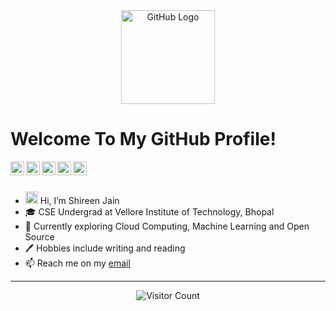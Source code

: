 <div align="center">
<img src="https://github.com/raghavk16/raghavk16/blob/master/octo.gif" alt="GitHub Logo" width="150" height="150" />
</div>

# Welcome To My GitHub Profile!

<a href="https://www.instagram.com/shireenesque/">
  <img align="left" alt="Shireen's Instagram" width="22px" src="https://raw.githubusercontent.com/hussainweb/hussainweb/main/icons/instagram.png" />
</a>
<a href="https://discord.com/users/867758927935963167">
  <img align="left" alt="Shireen's Discord" width="22px" src="https://raw.githubusercontent.com/peterthehan/peterthehan/master/assets/discord.svg" />
</a>
<a href="https://www.linkedin.com/in/shireen-jain-64a618218/">
  <img align="left" alt="Shireen's LinkedIN" width="22px" src="https://raw.githubusercontent.com/peterthehan/peterthehan/master/assets/linkedin.svg" />
</a>
<a href="https://medium.com/@jainshireen">
  <img align="left" alt="Shireen's Medium" width="22px" src="https://edent.github.io/SuperTinyIcons/images/svg/medium.svg" />
</a>
<a href="https://open.spotify.com/user/e597p0xzlgxmgnpmlmyykt24j">
  <img align="left" alt="Shireen's Spotify" width="22px" src="https://edent.github.io/SuperTinyIcons/images/svg/spotify.svg" />
</a>
<br>
<br>

- <img src="https://media.giphy.com/media/hvRJCLFzcasrR4ia7z/giphy.gif" width="20px"> Hi, I’m Shireen Jain
- 🎓 CSE Undergrad at Vellore Institute of Technology, Bhopal 
- 🌱 Currently exploring Cloud Computing, Machine Learning and Open Source
- 🖊  Hobbies include writing and reading
- 📫 Reach me on my [email](mailto:jainshireen@gmail.com)
---
<div align="center">

![Visitor Count](https://profile-counter.glitch.me/shireenjain/count.svg)
</div>
<!---
shireenjain/shireenjain is a ✨ special ✨ repository because its `README.md` (this file) appears on your GitHub profile.
You can click the Preview link to take a look at your changes.
--->
